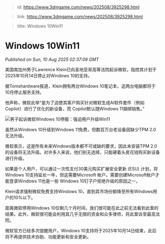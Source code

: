 > id: https://www.3dmgame.com/news/202508/3925298.html

> link: https://www.3dmgame.com/news/202508/3925298.html

> title: Windows 10Win11

# Windows 10Win11
_Published on Sun, 10 Aug 2025 02:37:09 GMT_

美国南加州男子Lawrence Klein已向圣地亚哥高等法院起诉微软，指控其计划于2025年10月14日停止对Windows 10的支持。

据Tomshardware报道，Klein拥有两台Windows 10笔记本，这两台电脑都将于10月停止服务支持。

他声称，微软此举“是为了迫使其客户购买针对微软生成AI软件套件（例如 Copilot）进行了优化的新设备，而 Copilot默认随Windows 11捆绑销售。”

![男子起诉微软Windows 10停服：强迫用户升级Win11](https://img.3dmgame.com/uploads/images/news/20250810/1754793413_208385_jpg_r.jpg)

虽然从Windows 10升级到Windows 11免费，但数百万台老设备因缺少TPM 2.0无法升级。

微软表示，这是所有未来Windows版本都不可或缺的要求，因此未安装TPM 2.0的设备将无法升级。对许多人来说，他们别无选择，只能硬着头皮花钱购买新设备进行升级。

如果是个人用户，可以通过一次性支付30美元购买扩展安全更新 (ESU) 计划，将Windows 10支持延长一年，但这需要Microsoft 帐户。需要创建Microsoft帐户才能登录Windows 11也是一些 Windows 10钉子户拒绝升级的原因之一。

Klein请求强制微软免费支持Windows 10，直到其市场份额降至所有Windows用户的10%以下。

距离微软停用Windows 10仅剩几个月时间，我们很可能在此之前无法看到此案的结果。此外，微软很可能会利用其几乎无限的资金和众多律师，将此案诉至最高法院。

微软官方已经多次提醒用户，Windows 10支持将于2025年10月14日结束，此后将不再提供技术协助、功能更新和安全更新。
